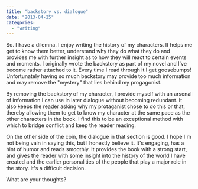 ```yaml
---
title: "backstory vs. dialogue"
date: "2013-04-25"
categories: 
  - "writing"
---
```


So. I have a dilemna. I enjoy writing the history of my characters. It helps me get to know them better, understand why they do what they do and provides me with further insight as to how they will react to certain events and moments. I originally wrote the backstory as part of my novel and I've become rather attached to it. Every time I read through it I get goosebumps! Unfortunately having so much backstory may provide too much information and may remove the "mystery" that lies behind my progagonist.

By removing the backstory of my character, I provide myself with an arsenal of information I can use in later dialogue without becoming redundant. It also keeps the reader asking why my protaganist chose to do this or that, thereby allowing them to get to know my character at the same pace as the other characters in the book. I find this to be an exceptional method with which to bridge conflict and keep the reader reading.

On the other side of the coin, the dialogue in that section is good. I hope I'm not being vain in saying this, but I honestly believe it. It's engaging, has a hint of humor and reads smoothly. It provides the book with a strong start, and gives the reader with some insight into the history of the world I have created and the earlier personalities of the people that play a major role in the story. It's a difficult decision.

What are your thoughts?
